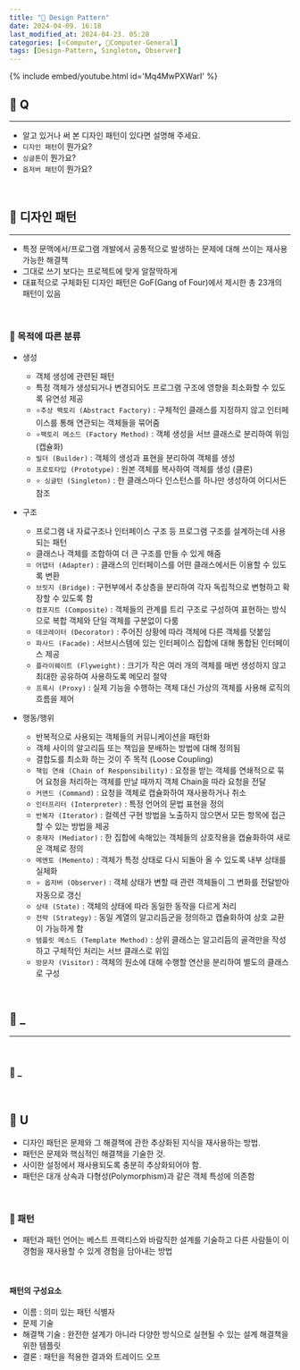 ```yaml
---
title: "🌚 Design Pattern"
date: 2024-04-09. 16:18
last_modified_at: 2024-04-23. 05:28
categories: [⭐Computer, 🌚Computer-General]
tags: [Design-Pattern, Singleton, Observer]
---
```


{% include embed/youtube.html id='Mq4MwPXWarI' %}

## **💫 Q**

---

- 알고 있거나 써 본 디자인 패턴이 있다면 설명해 주세요.
- `디자인 패턴`이 뭔가요?
- `싱글톤`이 뭔가요?
- `옵저버 패턴`이 뭔가요?
<br>

## **💫 디자인 패턴**

---

- 특정 문맥에서/프로그램 개발에서 공통적으로 발생하는 문제에 대해 쓰이는 재사용 가능한 해결책
- 그대로 쓰기 보다는 프로젝트에 맞게 알잘딱하게
- 대표적으로 구체화된 디자인 패턴은 GoF(Gang of Four)에서 제시한 총 23개의 패턴이 있음
<br>

### **🫧 목적에 따른 분류**

- 생성
  - 객체 생성에 관련된 패턴
  - 특정 객체가 생성되거나 변경되어도 프로그램 구조에 영향을 최소화할 수 있도록 유연성 제공
  - `⭐추상 팩토리 (Abstract Factory)` : 구체적인 클래스를 지정하지 않고 인터페이스를 통해 연관되는 객체들을 묶어줌
  - `⭐팩토리 메소드 (Factory Method)` : 객체 생성을 서브 클래스로 분리하여 위임 (캡슐화)
  - `빌더 (Builder)` : 객체의 생성과 표현을 분리하여 객체를 생성
  - `프로토타입 (Prototype)` : 원본 객체를 복사하여 객체를 생성 (클론)
  - `⭐ 싱글턴 (Singleton)` : 한 클래스마다 인스턴스를 하나만 생성하여 어디서든 참조

- 구조
  - 프로그램 내 자료구조나 인터페이스 구조 등 프로그램 구조를 설계하는데 사용되는 패턴
  - 클래스나 객체를 조합하여 더 큰 구조를 만들 수 있게 해줌
  - `어댑터 (Adapter)` : 클래스의 인터페이스를 어떤 클래스에서든 이용할 수 있도록 변환
  - `브릿지 (Bridge)` : 구현부에서 추상층을 분리하여 각자 독립적으로 변형하고 확장할 수 있도록 함
  - `컴포지트 (Composite)` : 객체들의 관계를 트리 구조로 구성하여 표현하는 방식으로 복합 객체와 단일 객체를 구분없이 다룸
  - `데코레이터 (Decorator)` : 주어진 상황에 따라 객체에 다른 객체를 덧붙임
  - `파사드 (Facade)` : 서브시스템에 있는 인터페이스 집합에 대해 통합된 인터페이스 제공
  - `플라이웨이트 (Flyweight)` : 크기가 작은 여러 개의 객체를 매번 생성하지 않고 최대한 공유하여 사용하도록 메모리 절약
  - `프록시 (Proxy)` : 실제 기능을 수행하는 객체 대신 가상의 객체를 사용해 로직의 흐름을 제어

- 행동/행위
  - 반복적으로 사용되는 객체들의 커뮤니케이션을 패턴화
  - 객체 사이의 알고리듬 또는 책임을 분배하는 방법에 대해 정의됨
  - 결합도를 최소화 하는 것이 주 목적 (Loose Coupling)
  - `책임 연쇄 (Chain of Responsibility)` : 요청을 받는 객체를 연쇄적으로 묶어 요청을 처리하는 객체를 만날 때까지 객체 Chain을 따라 요청을 전달
  - `커맨드 (Command)` : 요청을 객체로 캡슐화하여 재사용하거나 취소
  - `인터프리터 (Interpreter)` : 특정 언어의 문법 표현을 정의
  - `반복자 (Iterator)` : 컬렉션 구현 방법을 노출하지 않으면서 모든 항목에 접근할 수 있는 방법을 제공
  - `중재자 (Mediator)` : 한 집합에 속해있는 객체들의 상호작용을 캡슐화하여 새로운 객체로 정의
  - `메멘토 (Memento)` : 객체가 특정 상태로 다시 되돌아 올 수 있도록 내부 상태를 실체화
  - `⭐ 옵저버 (Observer)` : 객체 상태가 변할 때 관련 객체들이 그 변화를 전달받아 자동으로 갱신
  - `상태 (State)` : 객체의 상태에 따라 동일한 동작을 다르게 처리
  - `전략 (Strategy)` : 동일 계열의 알고리듬군을 정의하고 캡슐화하여 상호 교환이 가능하게 함
  - `템플릿 메소드 (Template Method)` : 상위 클래스는 알고리듬의 골격만을 작성하고 구체적인 처리는 서브 클래스로 위임
  - `방문자 (Visitor)` : 객체의 원소에 대해 수행할 연산을 분리하여 별도의 클래스로 구성
<br>

## **💫 _**

---

<br>

### **🫧 _**

<br>

## **💫 U**

- 디자인 패턴은 문제와 그 해결책에 관한 추상화된 지식을 재사용하는 방법.
- 패턴은 문제와 핵심적인 해결책을 기술한 것.
- 사이한 설정에서 재사용되도록 충분히 추상화되어야 함.
- 패턴은 대개 상속과 다형성(Polymorphism)과 같은 객체 특성에 의존함
<br>

### **🫧 패턴**

- 패턴과 패턴 언어는 베스트 프랙티스와 바람직한 설계를 기술하고 다른 사람들이 이 경험을 재사용할 수 있게 경험을 담아내는 방법
<br>

#### 패턴의 구성요소

- 이름 : 의미 있는 패턴 식별자
- 문제 기술
- 해결책 기술 : 완전한 설계가 아니라 다양한 방식으로 실현될 수 있는 설계 해결책을 위한 템플릿
- 결론 : 패턴을 적용한 결과와 트레이드 오프
<br>
